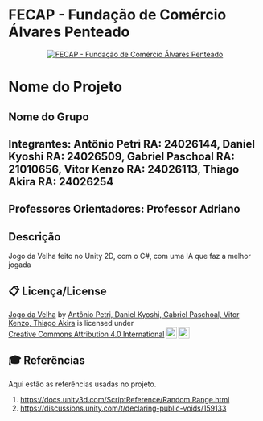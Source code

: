 # FECAP - Fundação de Comércio Álvares Penteado

<p align="center">
<a href= "https://www.fecap.br/"><img src="https://encrypted-tbn0.gstatic.com/images?q=tbn:ANd9GcRhZPrRa89Kma0ZZogxm0pi-tCn_TLKeHGVxywp-LXAFGR3B1DPouAJYHgKZGV0XTEf4AE&usqp=CAU" alt="FECAP - Fundação de Comércio Álvares Penteado" border="0"></a>
</p>

# Nome do Projeto

## Nome do Grupo

## Integrantes: Antônio Petri RA: 24026144, Daniel Kyoshi RA: 24026509, Gabriel Paschoal RA: 21010656, Vitor Kenzo RA: 24026113, Thiago Akira RA: 24026254

## Professores Orientadores: Professor Adriano
## Descrição

Jogo da Velha feito no Unity 2D, com o C#, com uma IA que faz a melhor jogada

## 📋 Licença/License

<p xmlns:cc="http://creativecommons.org/ns#" xmlns:dct="http://purl.org/dc/terms/"><a property="dct:title" rel="cc:attributionURL" href="https://github.com/AntonioPetri/Jogo-da-Velha">Jogo da Velha</a> by <a rel="cc:attributionURL dct:creator" property="cc:attributionName" href="https://github.com/AntonioPetri">Antônio Petri, Daniel Kyoshi, Gabriel Paschoal, Vitor Kenzo, Thiago Akira</a> is licensed under <a href="https://creativecommons.org/licenses/by/4.0/?ref=chooser-v1" target="_blank" rel="license noopener noreferrer" style="display:inline-block;">Creative Commons Attribution 4.0 International<img style="height:22px!important;margin-left:3px;vertical-align:text-bottom;" src="https://mirrors.creativecommons.org/presskit/icons/cc.svg?ref=chooser-v1" alt=""><img style="height:22px!important;margin-left:3px;vertical-align:text-bottom;" src="https://mirrors.creativecommons.org/presskit/icons/by.svg?ref=chooser-v1" alt=""></a></p>

## 🎓 Referências

Aqui estão as referências usadas no projeto.

1. <https://docs.unity3d.com/ScriptReference/Random.Range.html>
2. <https://discussions.unity.com/t/declaring-public-voids/159133>
